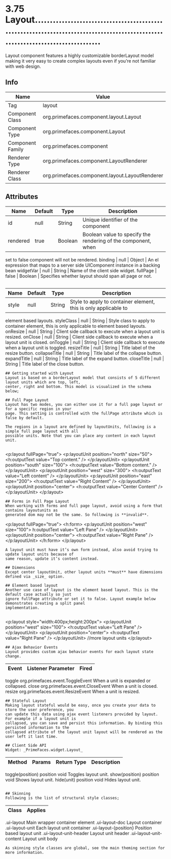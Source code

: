 # 3.75 Layout................................................................................................................................

Layout component features a highly customizable borderLayout model making it very easy to
create complex layouts even if you’re not familiar with web design.

## Info

| Name | Value |
| - | - |
| Tag | layout
| Component Class | org.primefaces.component.layout.Layout
| Component Type | org.primefaces.component.Layout
| Component Family | org.primefaces.component |
| Renderer Type | org.primefaces.component.LayoutRenderer
| Renderer Class | org.primefaces.component.layout.LayoutRenderer

## Attributes

| Name | Default | Type | Description | 
| --- | --- | --- | --- |
id | null | String | Unique identifier of the component
rendered | true | Boolean | Boolean value to specify the rendering of the component, when
set to false component will not be rendered.
binding | null | Object | An el expression that maps to a server side UIComponent
instance in a backing bean
widgetVar | null | String | Name of the client side widget.
fullPage | false | Boolean | Specifies whether layout should span all page or not.
```

```
| Name | Default | Type | Description | 
| --- | --- | --- | --- |
style | null | String | Style to apply to container element, this is only applicable to
element based layouts.
styleClass | null | String | Style class to apply to container element, this is only applicable
to element based layouts.
onResize | null | String | Client side callback to execute when a layout unit is resized.
onClose | null | String | Client side callback to execute when a layout unit is closed.
onToggle | null | String | Client side callback to execute when a layout unit is toggled.
resizeTitle | null | String | Title label of the resize button.
collapseTitle | null | String | Title label of the collapse button.
expandTitle | null | String | Title label of the expand button.
closeTitle | null | String | Title label of the close button.
```
## Getting started with Layout
Layout is based on a borderLayout model that consists of 5 different layout units which are top, left,
center, right and bottom. This model is visualized in the schema below;

## Full Page Layout
Layout has two modes, you can either use it for a full page layout or for a specific region in your
page. This setting is controlled with the fullPage attribute which is false by default.

The regions in a layout are defined by layoutUnits, following is a simple full page layout with all
possible units. Note that you can place any content in each layout unit.


```
<p:layout fullPage="true">
<p:layoutUnit position="north" size="50">
<h:outputText value="Top content." />
</p:layoutUnit>
<p:layoutUnit position="south" size="100">
<h:outputText value="Bottom content." />
</p:layoutUnit>
<p:layoutUnit position="west" size="300">
<h:outputText value="Left content" />
</p:layoutUnit>
<p:layoutUnit position="east" size="200">
<h:outputText value="Right Content" />
</p:layoutUnit>
<p:layoutUnit position="center">
<h:outputText value="Center Content" />
</p:layoutUnit>
</p:layout>
```
## Forms in Full Page Layout
When working with forms and full page layout, avoid using a form that contains layoutunits as
generated dom may not be the same. So following is **invalid**.

```
<p:layout fullPage="true">
<h:form>
<p:layoutUnit position="west" size="100">
h:outputText value="Left Pane" />
</p:layoutUnit>
<p:layoutUnit position="center">
<h:outputText value="Right Pane" />
</p:layoutUnit>
</h:form>
</p:layout>
```
A layout unit must have it’s own form instead, also avoid trying to update layout units because of
same reason, update it’s content instead.

## Dimensions
Except center layoutUnit, other layout units **must** have dimensions defined via _size_ option.

## Element based layout
Another use case of layout is the element based layout. This is the default case actually so just
ignore fullPage attribute or set it to false. Layout example below demonstrates creating a split panel
implementation.


```
<p:layout style="width:400px;height:200px">
<p:layoutUnit position="west" size="100">
<h:outputText value="Left Pane" />
</p:layoutUnit>
<p:layoutUnit position="center">
<h:outputText value="Right Pane" />
</p:layoutUnit>
//more layout units
</p:layout>
```
## Ajax Behavior Events
Layout provides custom ajax behavior events for each layout state change.

```
| Event | Listener Parameter | Fired |
| --- | --- | --- |
toggle org.primefaces.event.ToggleEvent When a unit is expanded or collapsed.
close org.primefaces.event.CloseEvent When a unit is closed.
resize org.primefaces.event.ResizeEvent When a unit is resized.
```
## Stateful Layout
Making layout stateful would be easy, once you create your data to store the user preference, you
can update this data using ajax event listeners provided by layout. For example if a layout unit is
collapsed, you can save and persist this information. By binding this persisted information to the
collapsed attribute of the layout unit layout will be rendered as the user left it last time.

## Client Side API
Widget: _PrimeFaces.widget.Layout_

```
| Method | Params | Return Type | Description | 
| --- | --- | --- | --- | 
toggle(position) position void Toggles layout unit.
show(position) position void Shows layout unit.
hide(unit) position void Hides layout unit.
```

## Skinning
Following is the list of structural style classes;

```
| Class | Applies | 
| --- | --- | 
.ui-layout Main wrapper container element
.ui-layout-doc Layout container
.ui-layout-unit Each layout unit container
.ui-layout-{position} Position based layout unit
.ui-layout-unit-header Layout unit header
.ui-layout-unit-content Layout unit body
```
As skinning style classes are global, see the main theming section for more information.

